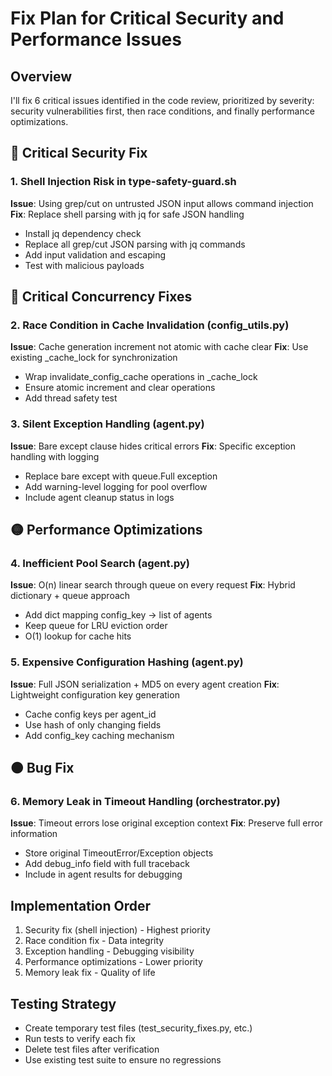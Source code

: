 # Fix Plan for Critical Security and Performance Issues

## Overview
I'll fix 6 critical issues identified in the code review, prioritized by severity: security vulnerabilities first, then race conditions, and finally performance optimizations.

## 🔴 Critical Security Fix

### 1. Shell Injection Risk in type-safety-guard.sh
**Issue**: Using grep/cut on untrusted JSON input allows command injection
**Fix**: Replace shell parsing with jq for safe JSON handling
- Install jq dependency check
- Replace all grep/cut JSON parsing with jq commands
- Add input validation and escaping
- Test with malicious payloads

## 🔴 Critical Concurrency Fixes

### 2. Race Condition in Cache Invalidation (config_utils.py)
**Issue**: Cache generation increment not atomic with cache clear
**Fix**: Use existing _cache_lock for synchronization
- Wrap invalidate_config_cache operations in _cache_lock
- Ensure atomic increment and clear operations
- Add thread safety test

### 3. Silent Exception Handling (agent.py)
**Issue**: Bare except clause hides critical errors
**Fix**: Specific exception handling with logging
- Replace bare except with queue.Full exception
- Add warning-level logging for pool overflow
- Include agent cleanup status in logs

## 🟡 Performance Optimizations

### 4. Inefficient Pool Search (agent.py)
**Issue**: O(n) linear search through queue on every request
**Fix**: Hybrid dictionary + queue approach
- Add dict mapping config_key -> list of agents
- Keep queue for LRU eviction order
- O(1) lookup for cache hits

### 5. Expensive Configuration Hashing (agent.py)
**Issue**: Full JSON serialization + MD5 on every agent creation
**Fix**: Lightweight configuration key generation
- Cache config keys per agent_id
- Use hash of only changing fields
- Add config_key caching mechanism

## 🟠 Bug Fix

### 6. Memory Leak in Timeout Handling (orchestrator.py)
**Issue**: Timeout errors lose original exception context
**Fix**: Preserve full error information
- Store original TimeoutError/Exception objects
- Add debug_info field with full traceback
- Include in agent results for debugging

## Implementation Order
1. Security fix (shell injection) - Highest priority
2. Race condition fix - Data integrity
3. Exception handling - Debugging visibility
4. Performance optimizations - Lower priority
5. Memory leak fix - Quality of life

## Testing Strategy
- Create temporary test files (test_security_fixes.py, etc.)
- Run tests to verify each fix
- Delete test files after verification
- Use existing test suite to ensure no regressions